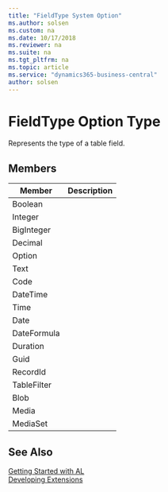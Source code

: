 ```yaml
---
title: "FieldType System Option"
ms.author: solsen
ms.custom: na
ms.date: 10/17/2018
ms.reviewer: na
ms.suite: na
ms.tgt_pltfrm: na
ms.topic: article
ms.service: "dynamics365-business-central"
author: solsen
---
```

[//]: # (START>DO_NOT_EDIT)
[//]: # (IMPORTANT:Do not edit any of the content between here and the END>DO_NOT_EDIT.)
[//]: # (Any modifications should be made in the .xml files in the ModernDev repo.)
# FieldType Option Type
Represents the type of a table field.

## Members
|  Member  |  Description  |
|----------------|---------------|
|Boolean||
|Integer||
|BigInteger||
|Decimal||
|Option||
|Text||
|Code||
|DateTime||
|Time||
|Date||
|DateFormula||
|Duration||
|Guid||
|RecordId||
|TableFilter||
|Blob||
|Media||
|MediaSet||

[//]: # (IMPORTANT: END>DO_NOT_EDIT)
## See Also  
[Getting Started with AL](../../devenv-get-started.md)  
[Developing Extensions](../../devenv-dev-overview.md)  